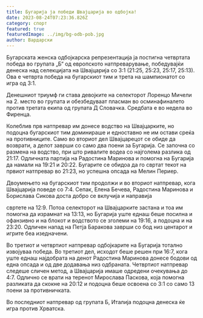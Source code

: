 ```yaml
---
title: Бугарија ја победи Швајцарија во одбојка!
date: 2023-08-24T07:23:36.826Z
category: спорт
featured: true
featuredImage: ../img/bg-odb-pob.jpg
author: Вардарски
---
```

Бугарската женска одбојкарска репрезентација ја постигна четвртата победа во групата „Б“ од европското натпреварување, победувајќи денеска над селекцијата на Швајцарија со 3:1 (21:25, 25:23, 25:17, 25:13). Ова е четврта победа на бугарскиот тим и трета на шампионатот со игра од 3:1.

Денешниот триумф ги става девојките на селекторот Лоренцо Мичели на 2. место во групата и обезбедуваат пласман во осминафиналето против третата екипа од групата Д Словачка. Средбата е во недела во Фиренца.

Колеблив прв натпревар им донесе водство на Швајцарките, но подоцна бугарскиот тим доминираше и едноставно не им остави среќа на противниците. Само во вториот дел Швајцарецот се обиде да возврати, а делот заврши со само два поени за Бугарија. Се започна со размена на водство, при што ривалите водеа со најголема разлика од 21:17. Одличната партија на Радостина Маринова и помогна на Бугарија да намали на 19:21 и 20:22. Бугарите се обидоа да го свртат текот на првиот натпревар во 21:23, но успешна опсада на Мелин Периер.

Двоумењето на бугарскиот тим продолжи и во вториот натпревар, кога Швајцарија поведе со 7:4. Сепак, Елена Бечева, Радостина Маринова и Борислава Сикова доста добро се вклучија и направија

свртете на 12:9. Потоа селекторот на Швајцарките застана и тоа им помогна да израмнат на 13:13, но Бугарија уште еднаш беше посилна и офанзивно и на блокот и водството се зголеми на 19:16, а подоцна и на 23:20. Одличен напад на Петја Баракова заврши со бод низ центарот и игрите беа изедначени.

Во третиот и четвртиот натпревар одбојкарите на Бугарија тотално извојуваа победа. Во третиот дел, исходот беше решен при 16:7, кога уште еднаш најдобрата на денот Радостина Маринова донесе бодови од една опсада и од две додавања низ одбраната. Четвртиот натпревар следеше сличен метод, а Швајцарија имаше одредени очекувања до 4:7. Одлично се врати на теренот Мирослава Паскова, која помогна разликата да скокне на 20:12 и подоцна беше освоена со 3:1 со само 13 поени за противничката.

Во последниот натпревар од групата Б, Италија подоцна денеска ќе игра против Хрватска.